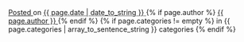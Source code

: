 <div class="details">
  <a class="entry-title" href="{{ post.url }}" rel="bookmark">
    Posted
  </a>   
  on 
  <abbr class="date published updated" title="{{ page.date | date_to_xmlschema }}">
    {{ page.date | date_to_string }}
  </abbr> 
  {% if page.author %}
    <span class="vcard name author">
      <a href="/about/" class="url fn n uid" title="About {{ page.author }}">
        {{ page.author }}
      </a>
    </span> 
  {% endif %}
  {% if page.categories != empty %}
    in <span class="categories">{{ page.categories | array_to_sentence_string }}</span> categories
  {% endif %}
</div>